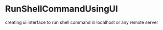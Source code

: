 # RunShellCommandUsingUI
creating ui interface to run shell command in localhost or any remote server
